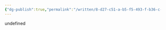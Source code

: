 ```yaml
---
{"dg-publish":true,"permalink":"/written/8-d27-c51-a-b5-f5-493-f-b36-c-e32-fabfc-94-a5/","dgHomeLink":true,"dgPassFrontmatter":false}
---
```


undefined